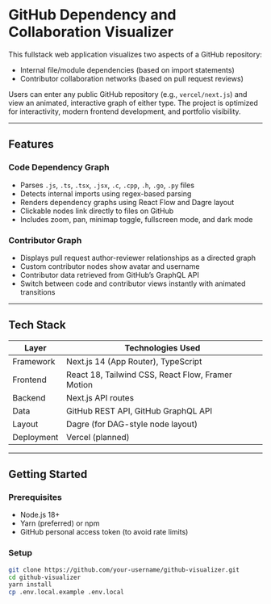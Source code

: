 # GitHub Dependency and Collaboration Visualizer

This fullstack web application visualizes two aspects of a GitHub repository:

- Internal file/module dependencies (based on import statements)
- Contributor collaboration networks (based on pull request reviews)

Users can enter any public GitHub repository (e.g., `vercel/next.js`) and view an animated, interactive graph of either type. The project is optimized for interactivity, modern frontend development, and portfolio visibility.

---

## Features

### Code Dependency Graph

- Parses `.js`, `.ts`, `.tsx`, `.jsx`, `.c`, `.cpp`, `.h`, `.go`, `.py` files
- Detects internal imports using regex-based parsing
- Renders dependency graphs using React Flow and Dagre layout
- Clickable nodes link directly to files on GitHub
- Includes zoom, pan, minimap toggle, fullscreen mode, and dark mode

### Contributor Graph

- Displays pull request author-reviewer relationships as a directed graph
- Custom contributor nodes show avatar and username
- Contributor data retrieved from GitHub’s GraphQL API
- Switch between code and contributor views instantly with animated transitions

---

## Tech Stack

| Layer       | Technologies Used                                  |
|------------|-----------------------------------------------------|
| Framework  | Next.js 14 (App Router), TypeScript                 |
| Frontend   | React 18, Tailwind CSS, React Flow, Framer Motion   |
| Backend    | Next.js API routes                                  |
| Data       | GitHub REST API, GitHub GraphQL API                 |
| Layout     | Dagre (for DAG-style node layout)                   |
| Deployment | Vercel (planned)                                    |

---

## Getting Started

### Prerequisites

- Node.js 18+
- Yarn (preferred) or npm
- GitHub personal access token (to avoid rate limits)

### Setup

```bash
git clone https://github.com/your-username/github-visualizer.git
cd github-visualizer
yarn install
cp .env.local.example .env.local
